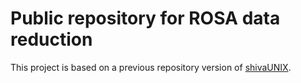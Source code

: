 # Public repository for ROSA data reduction

This project is based on a previous repository version of [shivaUNIX](https://github.com/aretu/shivaUNIX).